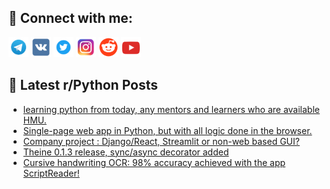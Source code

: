 ## 🔎 Connect with me:
[<img src="https://github.com/bullbesh/bullbesh/blob/main/images/Telegram.png" width="32" height="32" />](https://t.me/bullbesh)
[<img src="https://github.com/bullbesh/bullbesh/blob/main/images/VK.png" width="32" height="32" />](https://vk.com/bullbesh)
[<img src="https://github.com/bullbesh/bullbesh/blob/main/images/Twitter.png" width="32" height="32" />](https://twitter.com/bullbesh1)
[<img src="https://github.com/bullbesh/bullbesh/blob/main/images/Instagram.png" width="32" height="32" />](https://www.instagram.com/bullbesh)
[<img src="https://github.com/bullbesh/bullbesh/blob/main/images/Reddit.png" width="32" height="32" />](https://www.reddit.com/user/bullbesh)
[<img src="https://github.com/bullbesh/bullbesh/blob/main/images/YouTube.png" width="32" height="32" />](https://www.youtube.com/channel/UCtfjRs6uzgq5mfm8S06WTcg)

## 📕 Latest r/Python Posts
<!-- BLOG-POST-LIST:START -->
- [learning python from today, any mentors and learners who are available HMU.](https://www.reddit.com/r/Python/comments/114dd7d/learning_python_from_today_any_mentors_and/)
- [Single-page web app in Python, but with all logic done in the browser.](https://www.reddit.com/r/Python/comments/114axwn/singlepage_web_app_in_python_but_with_all_logic/)
- [Company project : Django/React, Streamlit or non-web based GUI?](https://www.reddit.com/r/Python/comments/1149swv/company_project_djangoreact_streamlit_or_nonweb/)
- [Theine 0.1.3 release, sync/async decorator added](https://www.reddit.com/r/Python/comments/1148b76/theine_013_release_syncasync_decorator_added/)
- [Cursive handwriting OCR: 98% accuracy achieved with the app ScriptReader!](https://www.reddit.com/r/Python/comments/1147mfp/cursive_handwriting_ocr_98_accuracy_achieved_with/)
<!-- BLOG-POST-LIST:END -->
